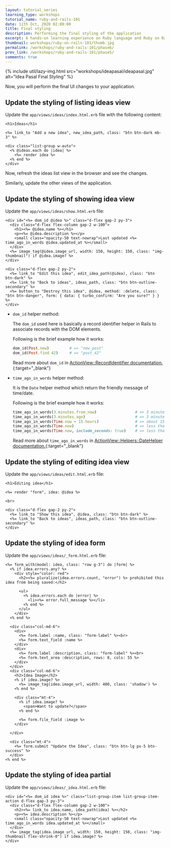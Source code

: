 ```yaml
---
layout: tutorial_series
learning_type: workshops
tutorial_name: ruby-and-rails-101
date: 11th Oct, 2020 02:00:00
title: Final styling
description: Performing the final styling of the application
excerpt: A hands-on learning experience on Ruby language and Ruby on Rails framework
thumbnail: workshops/ruby-on-rails-101/thumb.jpg
permalink: /workshops/ruby-and-rails-101/phase6/
prev_link: /workshops/ruby-and-rails-101/phase5/
comments: true
---
```


{% include util/lazy-img.html src="workshops/ideapasal/ideapasal.jpg" alt="Idea Pasal Final Styling" %}

Now, you will perform the final UI changes to your application.

## Update the styling of listing ideas view

Update the `app/views/ideas/index.html.erb` file with the following content:

```erb
<h1>Ideas</h1>

<%= link_to "Add a new idea", new_idea_path, class: "btn btn-dark mb-3" %>

<div class="list-group w-auto">
  <% @ideas.each do |idea| %>
    <%= render idea %>
  <% end %>
</div>
```

Now, refresh the ideas list view in the browser and see the changes.

Similarly, update the other views of the application.

## Update the styling of showing idea view

Update the `app/views/ideas/show.html.erb` file:

```erb
<div id="<%= dom_id @idea %>" class="d-flex gap-2 py-3">
  <div class="d-flex flex-column gap-2 w-100">
    <h1><%= @idea.name %></h1>
    <p><%= @idea.description %></p>
    <small class="opacity-50 text-nowrap">Last updated <%= time_ago_in_words @idea.updated_at %></small>
  </div>
  <%= image_tag(@idea.image_url, width: 150, height: 150, class: "img-thumbnail") if @idea.image? %>
</div>

<div class="d-flex gap-2 py-2">
  <%= link_to "Edit this idea", edit_idea_path(@idea), class: "btn btn-dark" %>
  <%= link_to "Back to ideas", ideas_path, class: "btn btn-outline-secondary" %>
  <%= button_to "Destroy this idea", @idea, method: :delete, class: "btn btn-danger", form: { data: { turbo_confirm: "Are you sure?" } } %>
</div>
```

- `dom_id` helper method:

  The `dom_id` used here is basically a record identifier helper in Rails to associate records with the DOM elements.

  Following is the brief example how it works:

  ```ruby
  dom_id(Post.new)         # => "new_post"
  dom_id(Post.find 42)     # => "post_42"
  ```

  Read more about `dom_id` in [ActionView::RecordIdentifier documentation.](https://api.rubyonrails.org/classes/ActionView/RecordIdentifier.html){:target="_blank"}

- `time_ago_in_words` helper method:

  It is the `Date` helper method which return the friendly message of time/date.

  Following is the brief example how it works:

  ```ruby
  time_ago_in_words(3.minutes.from_now)                 # => 3 minutes
  time_ago_in_words(3.minutes.ago)                      # => 3 minutes
  time_ago_in_words(Time.now - 15.hours)                # => about 15 hours
  time_ago_in_words(Time.now)                           # => less than a minute
  time_ago_in_words(Time.now, include_seconds: true)    # => less than 5 seconds
  ```

  Read more about `time_ago_in_words` in [ActionView::Helpers::DateHelper documentation.](https://api.rubyonrails.org/v7.0.4.2/classes/ActionView/Helpers/DateHelper.html#method-i-time_ago_in_words){:target="_blank"}

## Update the styling of editing idea view

Update the `app/views/ideas/edit.html.erb` file:

```erb
<h1>Editing idea</h1>

<%= render "form", idea: @idea %>

<br>

<div class="d-flex gap-2 py-2">
  <%= link_to "Show this idea", @idea, class: "btn btn-dark" %>
  <%= link_to "Back to ideas", ideas_path, class: "btn btn-outline-secondary" %>
</div>
```

## Update the styling of idea form

Update the `app/views/ideas/_form.html.erb` file:

```erb
<%= form_with(model: idea, class: "row g-3") do |form| %>
  <% if idea.errors.any? %>
    <div style="color: red">
      <h2><%= pluralize(idea.errors.count, "error") %> prohibited this idea from being saved:</h2>

      <ul>
        <% idea.errors.each do |error| %>
          <li><%= error.full_message %></li>
        <% end %>
      </ul>
    </div>
  <% end %>

  <div class="col-md-6">
    <div>
      <%= form.label :name, class: "form-label" %><br>
      <%= form.text_field :name %>
    </div>
    <div>
      <%= form.label :description, class: "form-label" %><br>
      <%= form.text_area :description, rows: 8, cols: 55 %>
    </div>
  </div>
  <div class="col-md-6">
    <h2>Idea Image</h2>
    <% if idea.image? %>
      <%= image_tag(idea.image_url, width: 400, class: 'shadow') %>
    <% end %>

    <div class="mt-4">
      <% if idea.image? %>
        <span>Want to update?</span>
      <% end %>

      <%= form.file_field :image %>
    </div>

  </div>

  <div class="mt-4">
    <%= form.submit "Update the Idea", class: "btn btn-lg px-5 btn-success" %>
  </div>
<% end %>
```

## Update the styling of idea partial

Update the `app/views/ideas/_idea.html.erb` file:

```erb
<div id="<%= dom_id idea %>" class="list-group-item list-group-item-action d-flex gap-3 py-3">
  <div class="d-flex flex-column gap-2 w-100">
    <h2><%= link_to idea.name, idea_path(idea) %></h2>
    <p><%= idea.description %></p>
    <small class="opacity-50 text-nowrap">Last updated <%= time_ago_in_words idea.updated_at %></small>
  </div>
  <%= image_tag(idea.image_url, width: 150, height: 150, class: "img-thumbnail flex-shrink-0") if idea.image? %>
</div>
```

